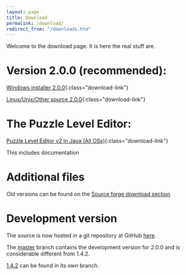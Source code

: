 ```yaml
---
layout: page
title: Download
permalink: /download/
redirect_from: "/downloads.htm"
---
```

Welcome to the download page. It is here the real stuff are.

# Version 2.0.0 (recommended):

[Windows installer 2.0.0](https://github.com/blockattack/blockattack-game/releases/download/v2.0.0/blockattack-installer-2.0.0.exe){:class="download-link"}

[Linux/Unix/Other source 2.0.0](https://github.com/blockattack/blockattack-game/archive/v2.0.0.tar.gz){:class="download-link"}


# The Puzzle Level Editor:

[Puzzle Level Editor v2 in Java (All OSs)](http://prdownloads.sourceforge.net/blockattack/BlockAttackLevelEditor2_Java.zip?download){:class="download-link"}

This includes documentation

# Additional files

Old versions can be found on the [Source forge download section](http://sourceforge.net/project/showfiles.php?group_id=149110)

# Development version

The source is now hosted in a git repository at GitHub [here](https://github.com/blockattack).

The [master](https://github.com/blockattack/blockattack-game) branch contains the development version for 2.0.0 and is considerable different from 1.4.2.

[1.4.2](https://github.com/blockattack/blockattack-game/tree/v1.4.2) can be found in its own branch.
